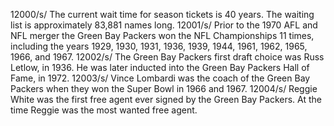 12000/s/ The current wait time for season tickets is 40 years. The waiting list is approximately 83,881 names long. 
12001/s/ Prior to the 1970 AFL and NFL merger the Green Bay Packers won the NFL Championships 11 times, including the years 1929, 1930, 1931, 1936, 1939, 1944, 1961, 1962, 1965, 1966, and 1967. 
12002/s/ The Green Bay Packers first draft choice was Russ Letlow, in 1936. He was later inducted into the Green Bay Packers Hall of Fame, in 1972. 
12003/s/ Vince Lombardi was the coach of the Green Bay Packers when they won the Super Bowl in 1966 and 1967. 
12004/s/ Reggie White was the first free agent ever signed by the Green Bay Packers. At the time Reggie was the most wanted free agent. 
